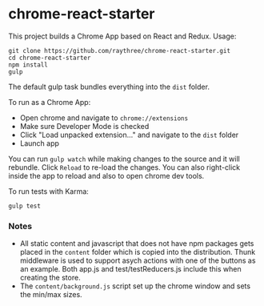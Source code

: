 # chrome-react-starter

This project builds a Chrome App based on React and Redux. Usage:

```
git clone https://github.com/raythree/chrome-react-starter.git
cd chrome-react-starter
npm install
gulp
```

The default gulp task bundles everything into the `dist` folder. 

To run as a Chrome App:

* Open chrome and navigate to `chrome://extensions`
* Make sure Developer Mode is checked
* Click "Load unpacked extension..." and navigate to the `dist` folder
* Launch app

You can run `gulp watch` while making changes to the source and it will rebundle. Click `Reload` to re-load the changes. You can also right-click inside the app to reload and also to open chrome dev tools.

To run tests with Karma:

```
gulp test
```


### Notes
* All static content and javascript that does not have npm packages gets placed in the `content` folder which is copied into the distribution. Thunk middleware is used to support asych actions with one of the buttons as an example. Both app.js and test/testReducers.js include this when creating the store.
* The `content/background.js` script set up the chrome window and sets the min/max sizes.


